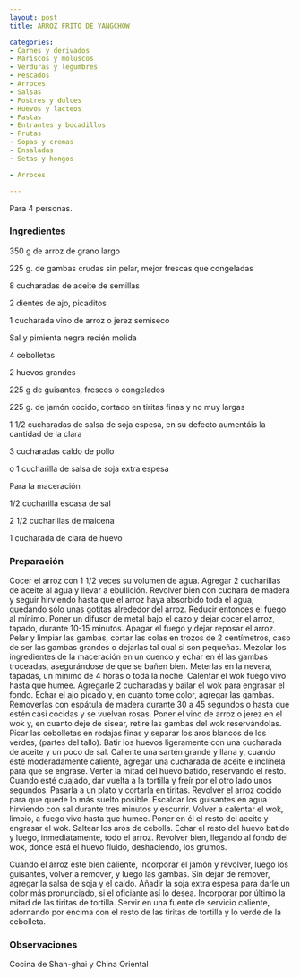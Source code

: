 ```yaml
---
layout: post
title: ARROZ FRITO DE YANGCHOW

categories:
- Carnes y derivados
- Mariscos y moluscos
- Verduras y legumbres
- Pescados
- Arroces
- Salsas
- Postres y dulces
- Huevos y lacteos
- Pastas
- Entrantes y bocadillos
- Frutas
- Sopas y cremas
- Ensaladas
- Setas y hongos

- Arroces

---
```


Para 4 personas.

<h3>Ingredientes</h3>

350 g de arroz de grano largo

225 g. de gambas crudas sin pelar, mejor frescas que congeladas

8 cucharadas de aceite de semillas

2 dientes de ajo, picaditos

1 cucharada vino de arroz o jerez semiseco

Sal y pimienta negra recién molida

4 cebolletas

2 huevos grandes

225 g de guisantes, frescos o congelados

225 g. de jamón cocido, cortado en tiritas finas y no muy largas

1 1/2 cucharadas de salsa de soja espesa, en su defecto aumentáis la cantidad de la clara

3 cucharadas caldo de pollo

o 1 cucharilla de salsa de soja extra espesa

Para la maceración

1/2 cucharilla escasa de sal

2 1/2 cucharillas de maicena

1 cucharada de clara de huevo

<h3>Preparación</h3>

Cocer el arroz con 1 1/2 veces su volumen de agua. Agregar 2 cucharillas de aceite al agua y llevar a ebullición. Revolver bien con cuchara de madera y seguir hirviendo hasta que el arroz haya absorbido toda el agua, quedando sólo unas gotitas alrededor del arroz. Reducir entonces el fuego al mínimo. Poner un difusor de metal bajo el cazo y dejar cocer el arroz, tapado, durante 10-15 minutos. Apagar el fuego y dejar reposar el arroz. Pelar y limpiar las gambas, cortar las colas en trozos de 2 centímetros, caso de ser las gambas grandes o dejarlas tal cual si son pequeñas. Mezclar los ingredientes de la maceración en un cuenco y echar en él las gambas troceadas, asegurándose de que se bañen bien. Meterlas en la nevera, tapadas, un mínimo de 4 horas o toda la noche. Calentar el wok fuego vivo hasta que humee. Agregarle 2 cucharadas y bailar el wok para engrasar el fondo. Echar el ajo picado y, en cuanto tome color, agregar las gambas. Removerlas con espátula de madera durante 30 a 45 segundos o hasta que estén casi cocidas y se vuelvan rosas. Poner el vino de arroz o jerez en el wok y, en cuanto deje de sisear, retire las gambas del wok reservándolas. Picar las cebolletas en rodajas finas y separar los aros blancos de los verdes, (partes del tallo). Batir los huevos ligeramente con una cucharada de aceite y un poco de sal. Caliente una sartén grande y llana y, cuando esté moderadamente caliente, agregar una cucharada de aceite e inclínela para que se engrase. Verter la mitad del huevo batido, reservando el resto. Cuando esté cuajado, dar vuelta a la tortilla y freír por el otro lado unos segundos. Pasarla a un plato y cortarla en tiritas. Revolver el arroz cocido para que quede lo más suelto posible. Escaldar los guisantes en agua hirviendo con sal durante tres minutos y escurrir. Volver a calentar el wok, limpio, a fuego vivo hasta que humee. Poner en él el resto del aceite y engrasar el wok. Saltear los aros de cebolla. Echar el resto del huevo batido y luego, inmediatamente, todo el arroz. Revolver bien, llegando al fondo del wok, donde está el huevo fluido, deshaciendo, los grumos.

Cuando el arroz este bien caliente, incorporar el jamón y revolver, luego los guisantes, volver a remover, y luego las gambas. Sin dejar de remover, agregar la salsa de soja y el caldo. Añadir la soja extra espesa para darle un color más pronunciado, si el oficiante así lo desea. Incorporar por último la mitad de las tiritas de tortilla. Servir en una fuente de servicio caliente, adornando por encima con el resto de las tiritas de tortilla y lo verde de la cebolleta.

<h3>Observaciones</h3>

Cocina de Shan-ghai y China Oriental

